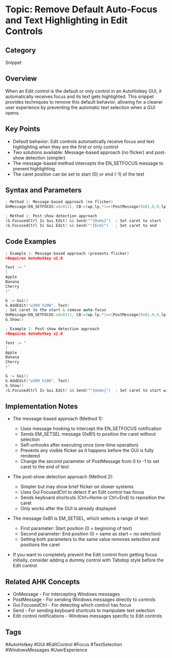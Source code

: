 # Topic: Remove Default Auto-Focus and Text Highlighting in Edit Controls

## Category

Snippet

## Overview

When an Edit control is the default or only control in an AutoHotkey GUI, it automatically receives focus and its text gets highlighted. This snippet provides techniques to remove this default behavior, allowing for a cleaner user experience by preventing the automatic text selection when a GUI opens.

## Key Points

- Default behavior: Edit controls automatically receive focus and text highlighting when they are the first or only control
- Two solutions available: Message-based approach (no flicker) and post-show detection (simpler)
- The message-based method intercepts the EN_SETFOCUS message to prevent highlighting
- The caret position can be set to start (0) or end (-1) of the text

## Syntax and Parameters

```cpp
; Method 1: Message-based approach (no flicker)
OnMessage(EN_SETFOCUS:=0x0111, CB:=(wp,lp,*)=>(PostMessage(0xB1,0,0,lp),OnMessage(EN_SETFOCUS,CB,0)))

; Method 2: Post-show detection approach
(G.FocusedCtrl Is Gui.Edit) && Send("^{Home}")  ; Set caret to start
(G.FocusedCtrl Is Gui.Edit) && Send("^{End}")   ; Set caret to end
```

## Code Examples

```cpp
; Example 1: Message-based approach (prevents flicker)
#Requires AutoHotkey v2.0

Text := "
(
Apple
Banana
Cherry
)"

G := Gui()
G.AddEdit("w300 h200", Text)
; Set caret to the start & remove auto-focus
OnMessage(EN_SETFOCUS:=0x0111, CB:=(wp,lp,*)=>(PostMessage(0xB1,0,0,lp),OnMessage(EN_SETFOCUS,CB,0)))
G.Show()

; Example 2: Post-show detection approach
#Requires AutoHotkey v2.0

Text := "
(
Apple
Banana
Cherry
)"

G := Gui()
G.AddEdit("w300 h200", Text)
G.Show()
(G.FocusedCtrl Is Gui.Edit) && Send("^{Home}")  ; Set caret to start without selection
```

## Implementation Notes

- The message-based approach (Method 1):
  * Uses message hooking to intercept the EN_SETFOCUS notification
  * Sends EM_SETSEL message (0xB1) to position the caret without selection
  * Self-unhooks after executing once (one-time operation)
  * Prevents any visible flicker as it happens before the GUI is fully rendered
  * Change the second parameter of PostMessage from 0 to -1 to set caret to the end of text

- The post-show detection approach (Method 2):
  * Simpler but may show brief flicker on slower systems
  * Uses Gui.FocusedCtrl to detect if an Edit control has focus
  * Sends keyboard shortcuts (Ctrl+Home or Ctrl+End) to reposition the caret
  * Only works after the GUI is already displayed

- The message 0xB1 is EM_SETSEL, which selects a range of text:
  * First parameter: Start position (0 = beginning of text)
  * Second parameter: End position (0 = same as start = no selection)
  * Setting both parameters to the same value removes selection and positions the caret

- If you want to completely prevent the Edit control from getting focus initially, consider adding a dummy control with Tabstop style before the Edit control

## Related AHK Concepts

- OnMessage - For intercepting Windows messages
- PostMessage - For sending Windows messages directly to controls
- Gui.FocusedCtrl - For detecting which control has focus
- Send - For sending keyboard shortcuts to manipulate text selection
- Edit control notifications - Windows messages specific to Edit controls

## Tags

#AutoHotkey #GUI #EditControl #Focus #TextSelection #WindowsMessages #UserExperience